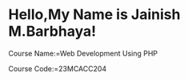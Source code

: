 # Hello,My Name is Jainish M.Barbhaya!

Course Name:=Web Development Using PHP

Course Code:=23MCACC204
